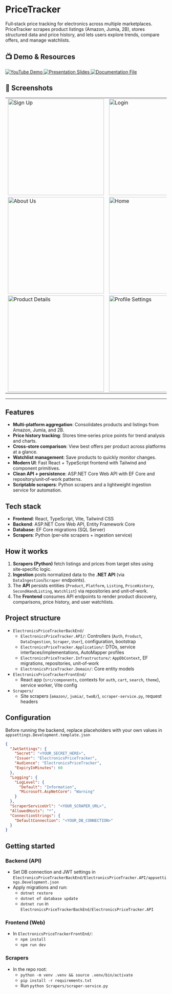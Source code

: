 # PriceTracker

Full‑stack price tracking for electronics across multiple marketplaces. PriceTracker scrapes product listings (Amazon, Jumia, 2B), stores structured data and price history, and lets users explore trends, compare offers, and manage watchlists.

## 📺 Demo & Resources
<p align="left">
  <a href="https://www.youtube.com/watch?v=1p76e54SFeA">
    <img src="https://img.shields.io/badge/YouTube-Demo-red?logo=youtube&logoColor=white" alt="YouTube Demo">
  </a>
  <a href="https://www.popai.pro/ppt-share?shareKey=62cbfd671ab0d0ae2e3dd52445a9f90dcefb0094549b77851758f0a669aa7850&utm_source=presentationsharepage">
    <img src="https://img.shields.io/badge/Presentation-Slides-blue?logo=microsoftpowerpoint&logoColor=white" alt="Presentation Slides">
  </a>
  <a href="https://drive.google.com/file/d/1Mo60dsocuJ4l-FrVy7JVpOrpFTQLPd_i/view?usp=drive_link">
    <img src="https://img.shields.io/badge/Documentation-File-green?logo=googledrive&logoColor=white" alt="Documentation File">
  </a>
</p>


## 📸 Screenshots

<table>
  <tr>
    <td><img src="https://github.com/user-attachments/assets/3d288d79-e71d-495b-99b3-84b891233ce2" alt="Sign Up" width="300"/></td>
    <td><img src="https://github.com/user-attachments/assets/c0f6012c-5efb-431c-bdf5-c59870c6f644" alt="Login" width="300"/></td>
    <td><img src="https://github.com/user-attachments/assets/a66f910a-2a1e-464a-b080-86fcfb7398b8" alt="Forgot Password" width="300"/></td>
  </tr>
  <tr>
    <td><img src="https://github.com/user-attachments/assets/863b8671-e21b-405c-b359-56ea22ab3f10" alt="About Us" width="300"/></td>
    <td><img src="https://github.com/user-attachments/assets/86bd5397-37fc-4654-bf83-ccb35b83ae05" alt="Home" width="300"/></td>
    <td><img src="https://github.com/user-attachments/assets/a99411ad-b383-4ae3-8bf3-e5b45765b2de" alt="Shop" width="300"/></td>
  </tr>
  <tr>
    <td><img src="https://github.com/user-attachments/assets/8979c1ac-79e5-4ecd-8f8d-39a2edab042c" alt="Product Details" width="300"/></td>
    <td><img src="https://github.com/user-attachments/assets/32dfb241-bd07-4030-9aa2-511098e977cf" alt="Profile Settings" width="300"/></td>
    <td><img src="https://github.com/user-attachments/assets/ff2e2bcb-fe02-4e0b-9429-bc4ab8a31e63" alt="Contact Us" width="300"/></td>
  </tr>
</table>

---



## Features
- **Multi‑platform aggregation**: Consolidates products and listings from Amazon, Jumia, and 2B.
- **Price history tracking**: Stores time‑series price points for trend analysis and charts.
- **Cross‑store comparison**: View best offers per product across platforms at a glance.
- **Watchlist management**: Save products to quickly monitor changes.
- **Modern UI**: Fast React + TypeScript frontend with Tailwind and component primitives.
- **Clean API + persistence**: ASP.NET Core Web API with EF Core and repository/unit‑of‑work patterns.
- **Scriptable scrapers**: Python scrapers and a lightweight ingestion service for automation.


## Tech stack
- **Frontend**: React, TypeScript, Vite, Tailwind CSS
- **Backend**: ASP.NET Core Web API, Entity Framework Core
- **Database**: EF Core migrations (SQL Server)
- **Scrapers**: Python (per‑site scrapers + ingestion service)

## How it works
1. **Scrapers (Python)** fetch listings and prices from target sites using site‑specific logic.
2. **Ingestion** posts normalized data to the **.NET API** (via `DataIngestion`/`Scraper` endpoints).
3. The **API** persists entities (`Product`, `Platform`, `Listing`, `PriceHistory`, `SecondHandListing`, `Watchlist`) via repositories and unit‑of‑work.
4. The **Frontend** consumes API endpoints to render product discovery, comparisons, price history, and user watchlists.

## Project structure
- `ElectronicsPriceTrackerBackEnd/`
  - `ElectronicsPriceTracker.API/`: Controllers (`Auth`, `Product`, `DataIngestion`, `Scraper`, `User`), configuration, bootstrap
  - `ElectronicsPriceTracker.Application/`: DTOs, service interfaces/implementations, AutoMapper profiles
  - `ElectronicsPriceTracker.Infrastructure/`: `AppDbContext`, EF migrations, repositories, unit‑of‑work
  - `ElectronicsPriceTracker.Domain/`: Core entity models
- `ElectronicsPriceTrackerFrontEnd/`
  - React app (`src/components`, contexts for `auth`, `cart`, `search`, `theme`), service worker, Vite config
- `Scrapers/`
  - Site scrapers (`amazon/`, `jumia/`, `twoB/`), `scraper-service.py`, request headers

## Configuration
Before running the backend, replace placeholders with your own values in `appsettings.Development.template.json`

```json
{
  "JwtSettings": {
    "Secret": "<YOUR_SECRET_HERE>",
    "Issuer": "ElectronicsPriceTracker",
    "Audience": "ElectronicsPriceTracker",
    "ExpiryInMinutes": 60
  },
  "Logging": {
    "LogLevel": {
      "Default": "Information",
      "Microsoft.AspNetCore": "Warning"
    }
  },
  "ScraperServiceUrl": "<YOUR_SCRAPER_URL>",
  "AllowedHosts": "*",
  "ConnectionStrings": {
    "DefaultConnection": "<YOUR_DB_CONNECTION>"
  }
}
```

## Getting started

### Backend (API)
- Set DB connection and JWT settings in `ElectronicsPriceTrackerBackEnd/ElectronicsPriceTracker.API/appsettings.Development.json`
- Apply migrations and run:
  - `dotnet restore`
  - `dotnet ef database update`
  - `dotnet run` in `ElectronicsPriceTrackerBackEnd/ElectronicsPriceTracker.API`

### Frontend (Web)
- In `ElectronicsPriceTrackerFrontEnd/`:
  - `npm install`
  - `npm run dev`

### Scrapers
- In the repo root:
  - `python -m venv .venv && source .venv/bin/activate`
  - `pip install -r requirements.txt`
  - Run `python Scrapers/scraper-service.py`


